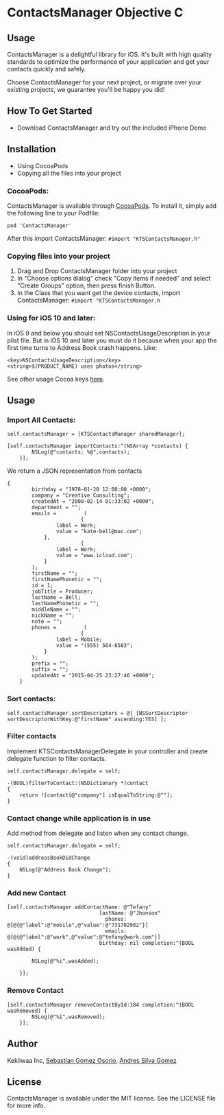 # ContactsManager Objective C

## Usage

ContactsManager is a delightful library for iOS. It's built with high quality standards to optimize the performance of your application and get your contacts quickly and safely.

Choose ContactsManager for your next project, or migrate over your existing projects, we guarantee you'll be happy you did!

## How To Get Started

* Download ContactsManager and try out the included iPhone Demo

## Installation

* Using CocoaPods
* Copying all the files into your project

### CocoaPods:
ContactsManager is available through [CocoaPods](http://cocoapods.org). To install
it, simply add the following line to your Podfile:

    pod 'ContactsManager'

After this import ContactsManager: 
```#import "KTSContactsManager.h"```

### Copying files into your project

1. Drag and Drop ContactsManager folder into your project
2. In "Choose options dialog" check "Copy items if needed" and select "Create Groups" option, then press finish Button.
3. In the Class that you want get the device contacts, import ContactsManager: 
```#import "KTSContactsManager.h```

### Using for iOS 10 and later:

In iOS 9 and below you should set NSContactsUsageDescription in your plist file. But in iOS 10 and later you must do it because when your app the first time turns to Address Book crash happens. Like:
```
<key>NSContactsUsageDescription</key>
<string>$(PRODUCT_NAME) uses photos</string>
```
See other usage Cocoa keys [here](https://developer.apple.com/library/content/documentation/General/Reference/InfoPlistKeyReference/Articles/CocoaKeys.html).


## Usage

### Import All Contacts:
```
self.contactsManager = [KTSContactsManager sharedManager];

[self.contactsManager importContacts:^(NSArray *contacts) {
        NSLog(@"contacts: %@",contacts);
    }];
```

We return a JSON representation from contacts

```
{
        birthday = "1978-01-20 12:00:00 +0000";
        company = "Creative Consulting";
        createdAt = "2008-02-14 01:33:02 +0000";
        department = "";
        emails =         (
                        {
                label = Work;
                value = "kate-bell@mac.com";
            },
                        {
                label = Work;
                value = "www.icloud.com";
            }
        );
        firstName = "";
        firstNamePhonetic = "";
        id = 1;
        jobTitle = Producer;
        lastName = Bell;
        lastNamePhonetic = "";
        middleName = "";
        nickName = "";
        note = "";
        phones =         (
                        {
                label = Mobile;
                value = "(555) 564-8583";
            }
        );
        prefix = "";
        suffix = "";
        updatedAt = "2015-04-25 23:27:46 +0000";
    }
```
### Sort contacts:

```
self.contactsManager.sortDescriptors = @[ [NSSortDescriptor sortDescriptorWithKey:@"firstName" ascending:YES] ];
```

### Filter contacts
Implement KTSContactsManagerDelegate in your controller and create delegate function to filter contacts.

```
self.contactsManager.delegate = self;

-(BOOL)filterToContact:(NSDictionary *)contact
{
    return ![contact[@"company"] isEqualToString:@""];
}
```

### Contact change while application is in use
Add method from delegate and listen when any contact change.

```
self.contactsManager.delegate = self;

-(void)addressBookDidChange
{
    NSLog(@"Address Book Change");
}
```

### Add new Contact
```
[self.contactsManager addContactName: @"Tefany"
                              lastName: @"Jhonson"
                                phones: @[@{@"label":@"mobile",@"value":@"731782982"}]
                                emails: @[@{@"label":@"work",@"value":@"tefany@work.com"}]
                              birthday: nil completion:^(BOOL wasAdded) {
                                  
        NSLog(@"%i",wasAdded);
                                  
    }];
```

### Remove Contact
```
[self.contactsManager removeContactById:184 completion:^(BOOL wasRemoved) {
        NSLog(@"%i",wasRemoved);
    }];
```

## Author

Kekiiwaa Inc, 
[Sebastian Gomez Osorio](https://github.com/sebastian989),
[Andres Silva Gomez](https://github.com/andresilvagomez)

## License

ContactsManager is available under the MIT license. See the LICENSE file for more info.

